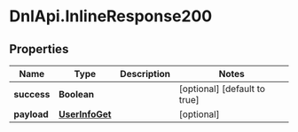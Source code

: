 # DnlApi.InlineResponse200

## Properties
Name | Type | Description | Notes
------------ | ------------- | ------------- | -------------
**success** | **Boolean** |  | [optional] [default to true]
**payload** | [**UserInfoGet**](UserInfoGet.md) |  | [optional] 


